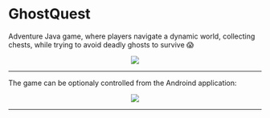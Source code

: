 # GhostQuest

Adventure Java game, where players navigate a dynamic world, collecting chests, while trying to avoid deadly ghosts to survive 😱

<p align="center" width="100%">
  <kbd>
    <img src="https://user-images.githubusercontent.com/65735690/88667716-6c880680-d0ea-11ea-8863-f3adb49dec8a.png">
  </kbd>
</p>

<hr>

The game can be optionaly controlled from the Androind application:

<p align="center" width="100%">
  <kbd>
    <img src="https://user-images.githubusercontent.com/65735690/88667719-6d209d00-d0ea-11ea-9c25-8dca3557075f.png">
  </kbd>
</p>

<hr>

